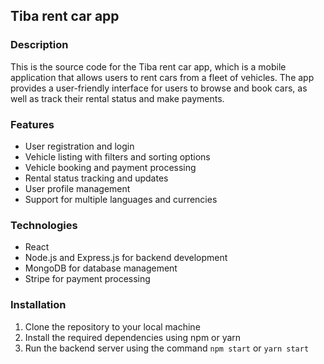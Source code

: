 ## Tiba rent car app

### Description

This is the source code for the Tiba rent car app, which is a mobile application that allows users to rent cars from a fleet of vehicles. The app provides a user-friendly interface for users to browse and book cars, as well as track their rental status and make payments.

### Features

- User registration and login
- Vehicle listing with filters and sorting options
- Vehicle booking and payment processing
- Rental status tracking and updates
- User profile management
- Support for multiple languages and currencies

### Technologies

- React 
- Node.js and Express.js for backend development
- MongoDB for database management
- Stripe for payment processing

### Installation

1. Clone the repository to your local machine
2. Install the required dependencies using npm or yarn
3. Run the backend server using the command `npm start` or `yarn start`

